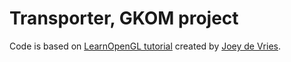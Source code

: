 # Transporter, GKOM project

Code is based on [LearnOpenGL tutorial](https://learnopengl.com/) created by [Joey de Vries](https://joeydevries.com/). 
